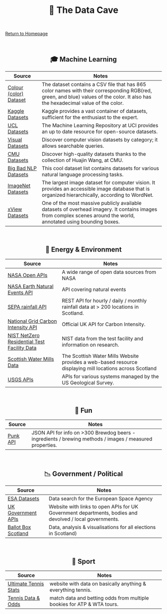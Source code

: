<h1 align="center"><b> 🦇 The Data Cave  </b></h1>

<br>

[Return to Homepage](../readme.md)

<br>
<h2 align="center"><b> 🎓 Machine Learning </b></h2>

Source | Notes
-- | --
[Colour (color) Dataset](https://github.com/codebrainz/color-names/blob/master/output/colors.csv) | The dataset contains a CSV file that has 865 color names with their corresponding RGB(red, green, and blue) values of the color. It also has the hexadecimal value of the color.
[Kaggle Datasets](http://mlr.cs.umass.edu/ml/) | Kaggle provides a vast container of datasets, sufficient for the enthusiast to the expert.
[UCL Datasets](http://mlr.cs.umass.edu/ml/) | The Machine Learning Repository at UCI provides an up to date resource for open-source datasets.
[Visual Datasets](https://www.visualdata.io/) | Discover computer vision datasets by category; it allows searchable queries.
[CMU Datasets](https://guides.library.cmu.edu/machine-learning/datasets) | Discover high-quality datasets thanks to the collection of Huajin Wang, at CMU.
[Big Bad NLP Datasets](https://datasets.quantumstat.com/) | This cool dataset list contains datasets for various natural language processing tasks.
[ImageNet Datasets](http://image-net.org/) |  The largest image dataset for computer vision. It provides an accessible image database that is organized hierarchically, according to WordNet.
[xView Datasets](http://xviewdataset.org/#dataset) | One of the most massive publicly available datasets of overhead imagery. It contains images from complex scenes around the world, annotated using bounding boxes.


<br>
<h2 align="center"><b> 🌿 Energy & Environment </b></h2>

Source | Notes
-- | --
[NASA Open APIs](https://api.nasa.gov/) | A wide range of open data sources from NASA
[NASA Earth Natural Events API](https://eonet.gsfc.nasa.gov/what-is-eonet) | API covering natural events 
[SEPA rainfall API](https://www2.sepa.org.uk/rainfall/DataDownload) | REST API for hourly / daily / monthly rainfall data at > 200 locations in Scotland.
[National Grid Carbon Intensity API](https://carbon-intensity.github.io/api-definitions/?python#schemas) | Official UK API for Carbon Intensity.
[NIST NetZero Residential Test Facility Data](https://pages.nist.gov/netzero/index.html) | NIST data from the test facility and information on research.
[Scottish Water Mills Data](https://maps.nls.uk/projects/mills/download.html) | The Scottish Water Mills Website provides a web-based resource displaying mill locations across Scotland
[USGS APIs](https://www.usgs.gov/products/data-and-tools/apis) | APIs for various systems managed by the US Geological Survey.

<br>
<h2 align="center"><b> 🎡 Fun </b></h2>

Source | Notes
-- | --
[Punk API](https://punkapi.com/documentation/v2) | JSON API for info on >300 Brewdog beers - ingredients / brewing methods / images / measured properties. 

<br>
<h2 align="center"><b> 📉 Government / Political </b></h2>

Source | Notes
-- | --
[ESA Datasets](https://earth.esa.int/eogateway/search?text=&category=Data&subFilter=data%20download) | Data search for the European Space Agency
[UK Government APIs](https://www.api.gov.uk/#uk-government-apis) | Website with links to open APIs for UK Government departments, bodies and devolved / local governments.
[Ballot Box Scotland](https://app.flourish.studio/@BallotBoxScot) | Data, analysis & visualisations for all elections in Scotland)  

<br>
<h2 align="center"><b> 🏓 Sport </b></h2>

Source | Notes
-- | --
[Ultimate Tennis Stats](https://www.ultimatetennisstatistics.com/records) | website with data on basically anything & everything tennis.
[Tennis Data & Odds](http://www.tennis-data.co.uk/alldata.php) | match data and betting odds from multiple bookies for ATP & WTA tours.  

